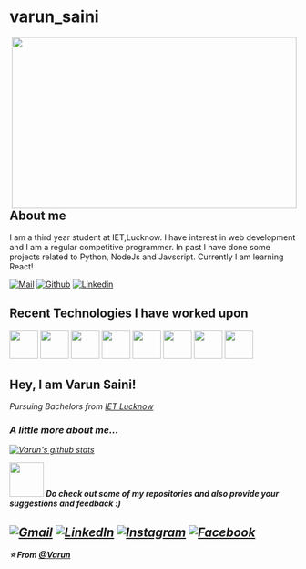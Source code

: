 


# varun_saini

<img align='right' src="https://media.giphy.com/media/ZrCUYZjwrfeCs/giphy.gif" width="500" height = "300">


## About me 
I am a third year student at IET,Lucknow. I have interest in web development and I am a regular competitive programmer. In past I have done some projects related to Python, NodeJs and Javscript. Currently I am learning React!

[![Mail](https://img.shields.io/badge/-varunnssaini@gmail.com-gray?style=flat-square&logo=gmail&logoColor=red&link=)](mailto:varunnssaini@gmail.com)
[![Github](https://img.shields.io/github/followers/varun-saini-18?label=Follow&style=social)](https://github.com/varun-saini-18/)
[![Linkedin](https://img.shields.io/badge/-Varun%20Saini-blue?style=flat-square&logo=linkedin&logoColor=white&link=https://www.linkedin.com/in/varun-saini-164b041b9/)](https://www.linkedin.com/in/varun-saini-164b041b9/)

## Recent Technologies I have worked upon
<code><img height="50" src="https://www.vectorlogo.zone/logos/github/github-ar21.svg"></code>
<code><img height="50" src="https://www.vectorlogo.zone/logos/git-scm/git-scm-ar21.svg"></code>
<code><img height="50" src="https://www.vectorlogo.zone/logos/javascript/javascript-ar21.svg"></code>
<code><img height="50" src="https://www.vectorlogo.zone/logos/python/python-ar21.svg"></code>
<code><img height="50" src="https://www.vectorlogo.zone/logos/nodejs/nodejs-ar21.svg"></code>
<code><img height="50" src="https://www.vectorlogo.zone/logos/npmjs/npmjs-ar21.svg"></code>
<code><img height="50" src="https://www.vectorlogo.zone/logos/nodemonio/nodemonio-ar21.svg"></code>
<code><img height="50" src="https://www.vectorlogo.zone/logos/reactjs/reactjs-ar21.svg"></code>


<h2> Hey, I am Varun Saini! </h2>

<p ><em>Pursuing Bachelors from <a href="https://www.ietlucknow.ac.in/">IET Lucknow</a></p>

###  A little more about me...  



[![Varun's github stats](https://github-readme-stats.vercel.app/api?username=varun-saini-18&hide=["prs"])](https://github.com/varun-saini-18/github-readme-stats)

<img src="https://media.giphy.com/media/LnQjpWaON8nhr21vNW/giphy.gif" width="60"> <em><b>Do check out some of my repositories and also provide your suggestions and feedback :)</em>

<a href="mailto:varunnssaini@gmail.com"><img src="https://img.shields.io/badge/-Gmail-c14438?style=flat-square&logo=Gmail&logoColor=white&link=mailto:varunnssaini@gmail.com" alt="Gmail"></a>
<a href="https://www.linkedin.com/in/varun-saini-164b041b9/?originalSubdomain=in"><img src="https://img.shields.io/badge/LinkedIn-%230077B5.svg?&style=flat-square&logo=linkedin&logoColor=white" alt="LinkedIn"></a>
<a href="https://www.instagram.com/call.me.saini/?hl=en"><img src="https://img.shields.io/badge/Instagram-%23E4405F.svg?&style=flat-square&logo=instagram&logoColor=white" alt="Instagram"></a>
<a href="https://www.facebook.com/varun.saini.940098"><img src="https://img.shields.io/badge/Facebook-%231877F2.svg?&style=flat-square&logo=facebook&logoColor=white" alt="Facebook"></a></div>
---

⭐️ From [@Varun](https://github.com/varun-saini-18)

